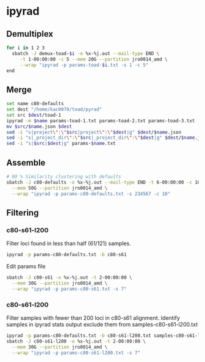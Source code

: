 # ipyrad

## Demultiplex

```bash
for i in 1 2 3
  sbatch -J demux-toad-$i -o %x-%j.out --mail-type END \
     -t 1-00:00:00 -c 5 --mem 20G --partition jro0014_amd \
     --wrap "ipyrad -p params-toad-$i.txt -s 1 -c 5"
end
```

## Merge
```bash
set name c80-defaults
set dest "/home/kac0070/toad/pyrad"
set src $dest/toad-1
ipyrad -m $name params-toad-1.txt params-toad-2.txt params-toad-3.txt
mv $src/$name.json $dest
sed -i "s|project\":\"$src|project\":\"$dest|g" $dest/$name.json
sed -i "s|_project_dir\":\"$src|_project_dir\":\"$dest|g" $dest/$name.json
sed -i "s|$src|$dest|g" params-$name.txt
```

## Assemble
```bash
# 80 % Similarity clustering with defaults
sbatch -J c80-defaults -o %x-%j.out --mail-type END -t 6-00:00:00 -c 10 \
  --mem 50G --partition jro0014_amd \
  --wrap "ipyrad -p params-c80-defaults.txt -s 234567 -c 10"
```

## Filtering 

### c80-s61-l200
Filter loci found in less than half (61/121) samples.
```bash
ipyrad -p params-c80-defaults.txt -b c80-s61
```

Edit params file

```bash
sbatch -J c80-s61 -o %x-%j.out -t 2-00:00:00 \
  --mem 30G --partition jro0014_amd \
  --wrap "ipyrad -p params-c80-s61.txt -s 7"
```

### c80-s61-l200
Filter samples with fewer than 200 loci in c80-s61 alignment.
Identify samples in ipyrad stats output exclude them from samples-c80-s61-l200.txt 
```bash
ipyrad -p params-c80-defaults.txt -b c80-s61-l200.txt samples-c80-s61-l200.txt  
sbatch -J c80-s61-l200 -o %x-%j.out -t 2-00:00:00 \
  --mem 30G --partition jro0014_amd \
  --wrap "ipyrad -p params-c80-s61-l200.txt -s 7"
```

